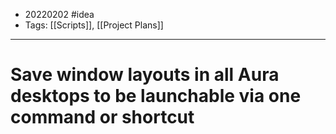 - 20220202 #idea
- Tags: [[Scripts]], [[Project Plans]]

---

# Save window layouts in all Aura desktops to be launchable via one command or shortcut